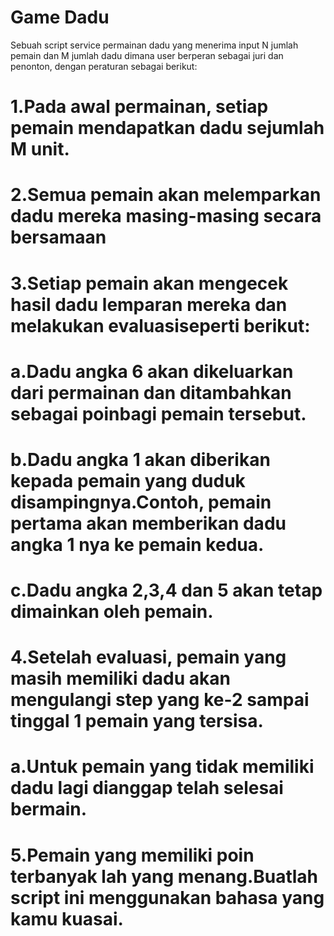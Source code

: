 # Game Dadu
Sebuah script service permainan dadu yang menerima input N jumlah pemain dan M jumlah dadu dimana user berperan sebagai juri dan penonton, 
dengan peraturan sebagai berikut:
# 1.Pada awal permainan, setiap pemain mendapatkan dadu sejumlah M unit.
# 2.Semua pemain akan melemparkan dadu mereka masing-masing secara bersamaan
# 3.Setiap pemain akan mengecek hasil dadu lemparan mereka dan melakukan evaluasiseperti berikut:
# a.Dadu angka 6 akan dikeluarkan dari permainan dan ditambahkan sebagai poinbagi pemain tersebut.
# b.Dadu angka 1 akan diberikan kepada pemain yang duduk disampingnya.Contoh, pemain pertama akan memberikan dadu angka 1 nya ke pemain kedua.
# c.Dadu angka 2,3,4 dan 5 akan tetap dimainkan oleh pemain.
# 4.Setelah evaluasi, pemain yang masih memiliki dadu akan mengulangi step yang ke-2 sampai tinggal 1 pemain yang tersisa.
# a.Untuk pemain yang tidak memiliki dadu lagi dianggap telah selesai bermain.
# 5.Pemain yang memiliki poin terbanyak lah yang menang.Buatlah script ini menggunakan bahasa yang kamu kuasai.
